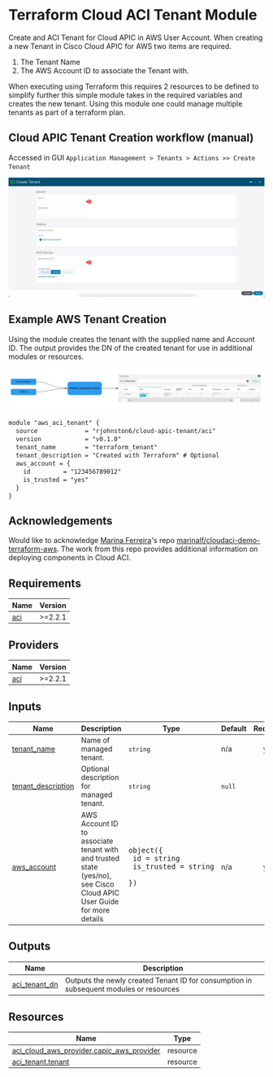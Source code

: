 <!-- BEGIN_TF_DOCS -->
# Terraform Cloud ACI Tenant Module

Create and ACI Tenant for Cloud APIC in AWS User Account. When creating a new Tenant in Cisco Cloud APIC for AWS two items are required.
1. The Tenant Name
2. The AWS Account ID to associate the Tenant with.

When executing using Terraform this requires 2 resources to be defined to simplify further this simple module takes in the required variables and creates the new tenant.
Using this module one could manage multiple tenants as part of a terraform plan.

## Cloud APIC Tenant Creation workflow (manual)

Accessed in GUI ```Application Management > Tenants > Actions >> Create Tenant```

![capic-tenant-ui](/img/capic-tenant-ui.jpg)

## Example AWS Tenant Creation

Using the module creates the tenant with the supplied name and Account ID. The output provides the DN of the created tenant for use in additional modules or resources.

![workflow-diagram](/img/capic-terraform-tenant-workflow.jpg)

```hcl
module "aws_aci_tenant" {
  source             = "rjohnston6/cloud-apic-tenant/aci"
  version            = "v0.1.0"
  tenant_name        = "terraform_tenant"
  tenant_description = "Created with Terraform" # Optional
  aws_account = {
    id         = "123456789012"
    is_trusted = "yes"
  }
}
```

## Acknowledgements

Would like to acknowledge [Marina Ferreira](https://github.com/marinalf)'s repo [marinalf/cloudaci-demo-terraform-aws](https://github.com/marinalf/cloudaci-demo-terraform-aws). The work from this repo provides additional information on deploying components in Cloud ACI.

## Requirements

| Name | Version |
|------|---------|
| <a name="requirement_aci"></a> [aci](#requirement\_aci) | >=2.2.1 |

## Providers

| Name | Version |
|------|---------|
| <a name="provider_aci"></a> [aci](#provider\_aci) | >=2.2.1 |

## Inputs

| Name | Description | Type | Default | Required |
|------|-------------|------|---------|:--------:|
| <a name="input_tenant_name"></a> [tenant\_name](#input\_tenant\_name) | Name of managed tenant. | `string` | n/a | yes |
| <a name="input_tenant_description"></a> [tenant\_description](#input\_tenant\_description) | Optional description for managed tenant. | `string` | `null` | no |
| <a name="input_aws_account"></a> [aws\_account](#input\_aws\_account) | AWS Account ID to associate tenant with and trusted state (yes/no), see Cisco Cloud APIC User Guide for more details | <pre>object({<br>    id         = string<br>    is_trusted = string<br>  })</pre> | n/a | yes |

## Outputs

| Name | Description |
|------|-------------|
| <a name="output_aci_tenant_dn"></a> [aci\_tenant\_dn](#output\_aci\_tenant\_dn) | Outputs the newly created Tenant ID for consumption in subsequent modules or resources |

## Resources

| Name | Type |
|------|------|
| [aci_cloud_aws_provider.capic_aws_provider](https://registry.terraform.io/providers/CiscoDevNet/aci/latest/docs/resources/cloud_aws_provider) | resource |
| [aci_tenant.tenant](https://registry.terraform.io/providers/CiscoDevNet/aci/latest/docs/resources/tenant) | resource |
<!-- END_TF_DOCS -->